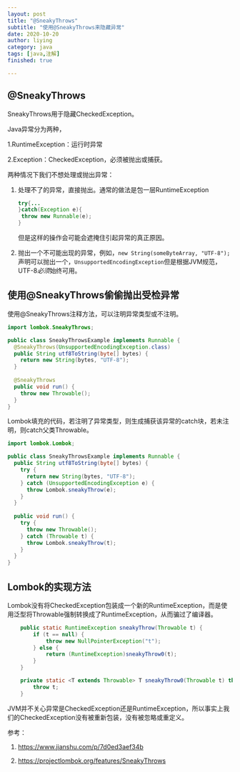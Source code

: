 ```yaml
---
layout: post
title: "@SneakyThrows"
subtitle: "使用@SneakyThrows来隐藏异常"
date: 2020-10-20
author: liying
category: java
tags: [java,注解]
finished: true

---
```


## @SneakyThrows

SneakyThrows用于隐藏CheckedException。

Java异常分为两种，

1.RuntimeException：运行时异常

2.Exception：CheckedException，必须被抛出或捕获。

两种情况下我们不想处理或抛出异常：

1. 处理不了的异常，直接抛出。通常的做法是包一层RuntimeException

   ```java
   try{...
   }catch(Exception e){
   	throw new Runnable(e);
   }
   ```

   但是这样的操作会可能会遮掩住引起异常的真正原因。

2. 抛出一个不可能出现的异常，例如，`new String(someByteArray, "UTF-8");`声明可以抛出一个，`UnsupportedEncodingException`但是根据JVM规范，UTF-8*必须*始终可用。

## 使用@SneakyThrows偷偷抛出受检异常

使用@SneakyThrows注释方法，可以注明异常类型或不注明。

```java
import lombok.SneakyThrows;

public class SneakyThrowsExample implements Runnable {
  @SneakyThrows(UnsupportedEncodingException.class)
  public String utf8ToString(byte[] bytes) {
    return new String(bytes, "UTF-8");
  }
  
  @SneakyThrows
  public void run() {
    throw new Throwable();
  }
}
```

Lombok填充的代码，若注明了异常类型，则生成捕获该异常的catch块，若未注明，则catch父类Throwable。

```java
import lombok.Lombok;

public class SneakyThrowsExample implements Runnable {
  public String utf8ToString(byte[] bytes) {
    try {
      return new String(bytes, "UTF-8");
    } catch (UnsupportedEncodingException e) {
      throw Lombok.sneakyThrow(e);
    }
  }
  
  public void run() {
    try {
      throw new Throwable();
    } catch (Throwable t) {
      throw Lombok.sneakyThrow(t);
    }
  }
}
```

## Lombok的实现方法

Lombok没有将CheckedException包装成一个新的RuntimeException，而是使用泛型将Throwable强制转换成了RuntimeException，从而骗过了编译器。

```java
    public static RuntimeException sneakyThrow(Throwable t) {
        if (t == null) {
            throw new NullPointerException("t");
        } else {
            return (RuntimeException)sneakyThrow0(t);
        }
    }

    private static <T extends Throwable> T sneakyThrow0(Throwable t) throws T {
        throw t;
    }
```

JVM并不关心异常是CheckedException还是RuntimeException，所以事实上我们的CheckedException没有被重新包装，没有被忽略或重定义。

参考：

1. https://www.jianshu.com/p/7d0ed3aef34b

2. https://projectlombok.org/features/SneakyThrows

